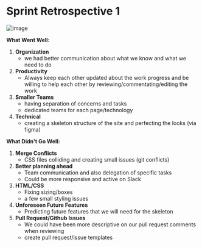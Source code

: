 # Sprint Retrospective 1


![image](https://github.com/cse110-sp24-group8/cse110-sp24-group8/assets/86510539/dcf94946-fb1a-486d-bf9e-988f5e91ea70)


**What Went Well:**
1. **Organization**
   - we had better communication about what we know and what we need to do
2. **Productivity**
   - Always keep each other updated about the work progress and be willing to help each other by reviewing/commentating/editing the work
3. **Smaller Teams**
   - having separation of concerns and tasks
   - dedicated teams for each page/technology
4. **Technical**
   - creating a skeleton structure of the site and perfecting the looks (via figma)
  

**What Didn't Go Well:**
1. **Merge Conflicts**
   - CSS files colliding and creating small issues (git conflicts)
2. **Better planning ahead**
   - Team communication and also delegation of specific tasks
   - Could be more responsive and active on Slack
3. **HTML/CSS**
   - Fixing sizing/boxes
   - a few small styling issues
4. **Unforeseen Future Features**
   - Predicting future features that we will need for the skeleton
5. **Pull Request/Github Issues**
   - We could have been more descriptive on our pull request comments when reviewing
   - create pull request/issue templates 
